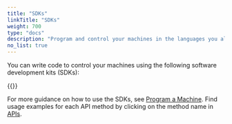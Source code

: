 ```yaml
---
title: "SDKs"
linkTitle: "SDKs"
weight: 700
type: "docs"
description: "Program and control your machines in the languages you already know like Python, Go, TypeScript, C++, and Flutter."
no_list: true
---
```


You can write code to control your machines using the following software development kits (SDKs):

{{<sectionlist section="/sdks">}}

For more guidance on how to use the SDKs, see [Program a Machine](/build/program/).
Find usage examples for each API method by clicking on the method name in [APIs](/build/program/apis/).
